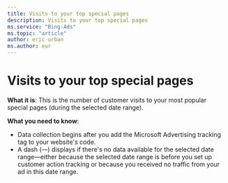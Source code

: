 ```yaml
---
title: Visits to your top special pages
description: Visits to your top special pages
ms.service: "Bing-Ads"
ms.topic: "article"
author: eric-urban
ms.author: eur
---
```


# Visits to your top special pages

**What it is**: This is the number of customer visits to your most popular special pages (during the selected date range).

**What you need to know**:
- Data collection begins after you add the Microsoft Advertising tracking tag to your website's code.
- A dash (—) displays if there's no data available for the selected date range—either because the selected date range is before you set up customer action tracking or because you received no traffic from your ad in this date range.


